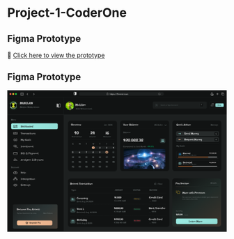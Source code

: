 # Project-1-CoderOne
## Figma Prototype
🔗 [Click here to view the prototype](https://www.figma.com/design/S425JZow3sWM6ncelA03sD/Dashboard?node-id=0-1&t=k64XfgJSvAjhKdjx-1)



## Figma Prototype
![Prototype Image](https://github.com/Mukilanbalakrishnan/Project-1-CoderOne/blob/main/MacBook%20Pro%2016_%20-%201.png)




